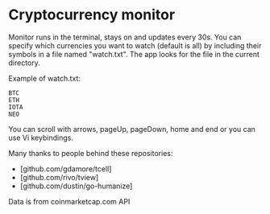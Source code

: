 Cryptocurrency monitor
======================

Monitor runs in the terminal, stays on and updates every 30s.
You can specify which currencies you want to watch (default is all) by including their symbols in a file
named "watch.txt". The app looks for the file in the current directory.

Example of watch.txt:
```
BTC
ETH
IOTA
NEO
```

You can scroll with arrows, pageUp, pageDown, home and end or you can use Vi keybindings.

Many thanks to people behind these repositories:
- [github.com/gdamore/tcell]
- [github.com/rivo/tview]
- [github.com/dustin/go-humanize]

Data is from coinmarketcap.com API